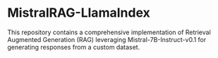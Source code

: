 # MistralRAG-LlamaIndex
This repository contains a comprehensive implementation of Retrieval Augmented Generation (RAG) leveraging Mistral-7B-Instruct-v0.1 for generating responses from a custom dataset.
